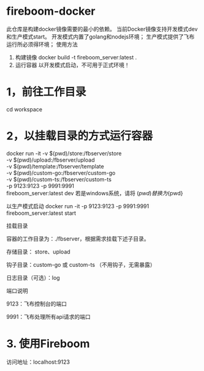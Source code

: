 # fireboom-docker

此仓库是构建docker镜像需要的最小的依赖。
当前Docker镜像支持开发模式dev和生产模式start。
开发模式内置了golang和nodejs环境；
生产模式提供了飞布运行所必须得环境；
使用方法

1. 构建镜像
   docker build -t fireboom_server:latest .
2. 运行容器
   以开发模式启动，不可用于正式环境！

# 1，前往工作目录

cd workspace

# 2，以挂载目录的方式运行容器

docker run -it -v $(pwd)/store:/fbserver/store \
		-v $(pwd)/upload:/fbserver/upload \
		-v $(pwd)/template:/fbserver/template \
		-v $(pwd)/custom-go:/fbserver/custom-go \
		-v $(pwd)/custom-ts:/fbserver/custom-ts \
		-p 9123:9123 -p 9991:9991 \
		 fireboom_server:latest dev 
若是windows系统，请将 $(pwd) 替换为${pwd}

以生产模式启动
docker run -it -p 9123:9123 -p 9991:9991 fireboom_server:latest start 

挂载目录

容器的工作目录为：./fbserver，根据需求挂载下述子目录。

存储目录： store、upload

钩子目录：custom-go 或 custom-ts  （不用钩子，无需暴露）

日志目录（可选）：log

端口说明

9123：飞布控制台的端口

9991：飞布处理所有api请求的端口

# 3. 使用Fireboom
访问地址：localhost:9123
